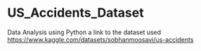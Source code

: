# US_Accidents_Dataset
Data Analysis using Python 
a link to the dataset used https://www.kaggle.com/datasets/sobhanmoosavi/us-accidents 
